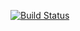 [![Build Status](https://travis-ci.com/MalusBB/flashcards.svg?branch=master)](https://travis-ci.com/MalusBB/flashcards)